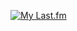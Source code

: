 [![My Last.fm](https://lastfm-recently-played.vercel.app/api?user=khrya)](https://www.last.fm/user/khrya)

